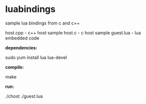 # luabindings

sample lua bindings from c and c++

host.cpp    - c++ host sample
host.c      - c host sample
guest.lua   - lua embedded code

**dependencies:**

sudo yum install lua lua-devel

**compile:**

make

**run:**

./chost ./guest.lua
